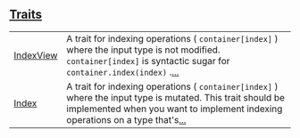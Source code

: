 
[Traits](./core-ops-index-traits.md)
 ---
| | |
|:---|:---|
| [IndexView](./core-ops-index-IndexView.md) | A trait for indexing operations ( `container[index]` ) where the input type is not modified. `container[index]`  is syntactic sugar for `container.index(index)` .[...](./core-ops-index-IndexView.md) |
| [Index](./core-ops-index-Index.md) | A trait for indexing operations ( `container[index]` ) where the input type is mutated. This trait should be implemented when you want to implement indexing operations on a type that's[...](./core-ops-index-Index.md) |
